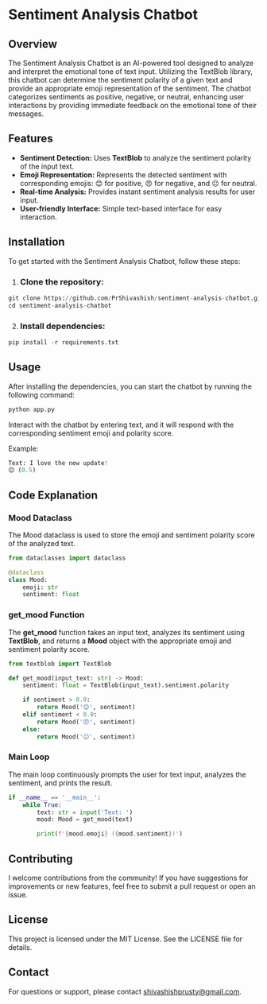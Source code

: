 # Sentiment Analysis Chatbot

## Overview
The Sentiment Analysis Chatbot is an AI-powered tool designed to analyze and interpret the emotional tone of text input. Utilizing the TextBlob library, this chatbot can determine the sentiment polarity of a given text and provide an appropriate emoji representation of the sentiment. The chatbot categorizes sentiments as positive, negative, or neutral, enhancing user interactions by providing immediate feedback on the emotional tone of their messages.

## Features
- **Sentiment Detection:** Uses **TextBlob** to analyze the sentiment polarity of the input text.
- **Emoji Representation:** Represents the detected sentiment with corresponding emojis: 😊 for positive, 😠 for negative, and 😐 for neutral.
- **Real-time Analysis:** Provides instant sentiment analysis results for user input.
- **User-friendly Interface:** Simple text-based interface for easy interaction.

## Installation
To get started with the Sentiment Analysis Chatbot, follow these steps:

1. ### Clone the repository:

```python
git clone https://github.com/PrShivashish/sentiment-analysis-chatbot.git
cd sentiment-analysis-chatbot
```

2. ### Install dependencies:

```python
pip install -r requirements.txt
```

## Usage
After installing the dependencies, you can start the chatbot by running the following command:

```python
python app.py
```

Interact with the chatbot by entering text, and it will respond with the corresponding sentiment emoji and polarity score.

Example:

```python
Text: I love the new update!
😊 (0.5)
```

## Code Explanation
### Mood Dataclass
The Mood dataclass is used to store the emoji and sentiment polarity score of the analyzed text.

```python
from dataclasses import dataclass

@dataclass
class Mood:
    emoji: str
    sentiment: float
```

### get_mood Function
The **get_mood** function takes an input text, analyzes its sentiment using **TextBlob**, and returns a **Mood** object with the appropriate emoji and sentiment polarity score.

```python
from textblob import TextBlob

def get_mood(input_text: str) -> Mood:
    sentiment: float = TextBlob(input_text).sentiment.polarity

    if sentiment > 0.0:
        return Mood('😊', sentiment)
    elif sentiment < 0.0:
        return Mood('😠', sentiment)
    else:
        return Mood('😐', sentiment)
```

### Main Loop
The main loop continuously prompts the user for text input, analyzes the sentiment, and prints the result.

```python
if __name__ == '__main__':
    while True:
        text: str = input('Text: ')
        mood: Mood = get_mood(text)

        print(f'{mood.emoji} ({mood.sentiment})')
```

## Contributing
I welcome contributions from the community! If you have suggestions for improvements or new features, feel free to submit a pull request or open an issue.

## License
This project is licensed under the MIT License. See the LICENSE file for details.

## Contact
For questions or support, please contact shivashishprusty@gmail.com.
